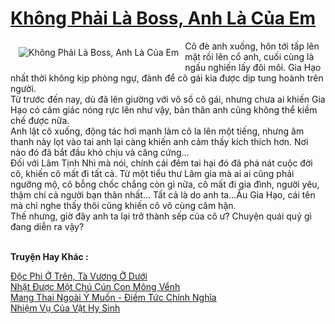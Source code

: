 <a href="https://utruyen.com/khong-phai-la-boss-anh-la-cua-em/25256/" title="Không Phải Là Boss, Anh Là Của Em"><h1>Không Phải Là Boss, Anh Là Của Em</h1></a><div style="display:table"><img align="right" style="float: left; padding: 10px;" src="https://utruyen.com/images/story/200x260/khong-phai-boss-anh-la-cua-em.jpg" alt="Không Phải Là Boss, Anh Là Của Em">Cô đè anh xuống, hôn tới tấp lên mặt rồi lên cổ anh, cuối cùng là ngấu nghiến lấy đôi môi. Gia Hạo nhất thời không kịp phòng ngự, đành để cô gái kia được dịp tung hoành trên người. <br/> Từ trước đến nay, dù đã lên giường với vô số cô gái, nhưng chưa ai khiến Gia Hạo có cảm giác nóng rực lên như vậy, bản thân anh cũng không thể kiềm chế được nữa.<br/> Anh lật cô xuống, động tác hơi mạnh làm cô la lên một tiếng, nhưng âm thanh này lọt vào tai anh lại càng khiến anh cảm thấy kích thích hơn. Nơi nào đó đã bắt đầu khó chịu và căng cứng…<br/> Đối với Lâm Tịnh Nhi mà nói, chính cái đêm tai hại đó đã phá nát cuộc đời cô, khiến cô mất đi tất cả. Từ một tiểu thư Lâm gia mà ai ai cũng phải ngưỡng mộ, cô bỗng chốc chẳng còn gì nữa, cô mất đi gia đình, người yêu, thậm chí cả người bạn thân nhất… Tất cả là do anh ta…Âu Gia Hạo, cái tên mà chỉ nghe thấy thôi cũng khiến cô vô cùng căm hận.<br/> Thế nhưng, giờ đây anh ta lại trở thành sếp của cô ư? Chuyện quái quỷ gì đang diễn ra vậy?</div><p><br><b>Truyện Hay Khác :</b></p><a href="https://utruyen.com/doc-phi-o-tren-ta-vuong-o-duoi/15642/" alt="Độc Phi Ở Trên, Tà Vương Ở Dưới">Độc Phi Ở Trên, Tà Vương Ở Dưới</a><br/><a href="https://github.com/quanluxury/dammy/tree/master/truyenhay/22203/" alt="Nhặt Được Một Chú Cún Con Mông Vểnh">Nhặt Được Một Chú Cún Con Mông Vểnh</a><br/><a href="https://dammyh.wordpress.com/2019/11/07/mang-thai-ngoai-y-muon-diem-tuc-chinh-nghi%cc%83a/" alt="Mang Thai Ngoài Ý Muốn - Điềm Tức Chính Nghĩa">Mang Thai Ngoài Ý Muốn - Điềm Tức Chính Nghĩa</a><br/><a href="https://github.com/mlquan/truyenhay/tree/master/truyenhay/22610/" alt="Nhiệm Vụ Của Vật Hy Sinh">Nhiệm Vụ Của Vật Hy Sinh</a><br/>